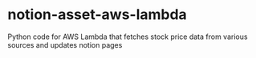 # notion-asset-aws-lambda
Python code for AWS Lambda that fetches stock price data from various sources and updates notion pages
